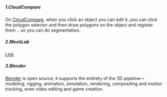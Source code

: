 ##### 1.CloudCompare

On [CloudCompare](https://www.danielgm.net/cc/), when you click an object you can edit it..you can click the polygon selector and then draw polygons on the object and register them .. so you can do segmentation.

##### 2.MeshLab

[Link](https://www.meshlab.net/)

##### 3.Blender

[Blender](https://snapcraft.io/blender) is open source; it supports the entirety of the 3D pipeline—modeling, rigging, animation, simulation, rendering, compositing and motion tracking, even video editing and game creation.